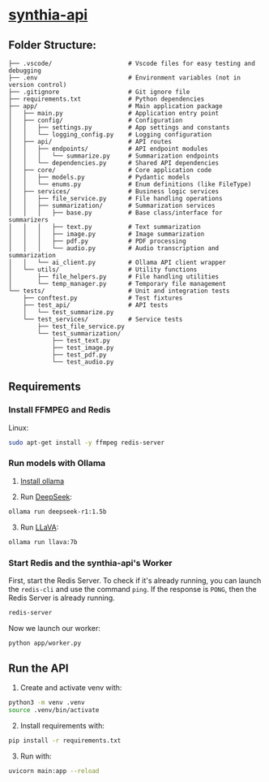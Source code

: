 # [synthia-api](https://github.com/pa-tiq/synthia-api)

## Folder Structure:
```
├── .vscode/                     # Vscode files for easy testing and debugging
├── .env                         # Environment variables (not in version control)
├── .gitignore                   # Git ignore file
├── requirements.txt             # Python dependencies
├── app/                         # Main application package
│   ├── main.py                  # Application entry point
│   ├── config/                  # Configuration
│   │   ├── settings.py          # App settings and constants
│   │   └── logging_config.py    # Logging configuration
│   ├── api/                     # API routes
│   │   ├── endpoints/           # API endpoint modules
│   │   │   └── summarize.py     # Summarization endpoints
│   │   └── dependencies.py      # Shared API dependencies
│   ├── core/                    # Core application code
│   │   ├── models.py            # Pydantic models
│   │   └── enums.py             # Enum definitions (like FileType)
│   ├── services/                # Business logic services
│   │   ├── file_service.py      # File handling operations
│   │   ├── summarization/       # Summarization services
│   │   │   ├── base.py          # Base class/interface for summarizers
│   │   │   ├── text.py          # Text summarization
│   │   │   ├── image.py         # Image summarization
│   │   │   ├── pdf.py           # PDF processing
│   │   │   └── audio.py         # Audio transcription and summarization
│   │   └── ai_client.py         # Ollama API client wrapper
│   └── utils/                   # Utility functions
│       ├── file_helpers.py      # File handling utilities
│       └── temp_manager.py      # Temporary file management
└── tests/                       # Unit and integration tests
    ├── conftest.py              # Test fixtures
    ├── test_api/                # API tests
    │   └── test_summarize.py
    └── test_services/           # Service tests
        ├── test_file_service.py
        └── test_summarization/
            ├── test_text.py
            ├── test_image.py
            ├── test_pdf.py
            └── test_audio.py
```

## Requirements

### Install FFMPEG and Redis

Linux:

```bash
sudo apt-get install -y ffmpeg redis-server
```

### Run models with Ollama

1. [Install ollama](https://ollama.com/download)

2. Run [DeepSeek](https://ollama.com/library/deepseek-r1:1.5b):

```bash
ollama run deepseek-r1:1.5b
```

3. Run [LLaVA](https://ollama.com/library/llava:7b):

```bash
ollama run llava:7b
```

### Start Redis and the synthia-api's Worker

First, start the Redis Server. To check if it's already running, you can launch the `redis-cli` and use the command `ping`. If the response is `PONG`, then the Redis Server is already running.

```bash
redis-server
```

Now we launch our worker:

```bash
python app/worker.py
```

## Run the API

1. Create and activate venv with:

```bash
python3 -m venv .venv
source .venv/bin/activate
```

2. Install requirements with:

```bash
pip install -r requirements.txt
```

3. Run with:

```bash
uvicorn main:app --reload
```